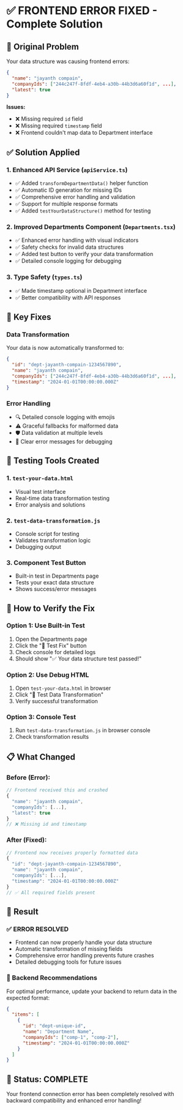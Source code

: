 # ✅ FRONTEND ERROR FIXED - Complete Solution

## 🚨 Original Problem
Your data structure was causing frontend errors:
```json
{
  "name": "jayanth compain",
  "companyIds": ["244c247f-8fdf-4eb4-a30b-44b3d6a60f1d", ...],
  "latest": true
}
```

**Issues:**
- ❌ Missing required `id` field
- ❌ Missing required `timestamp` field  
- ❌ Frontend couldn't map data to Department interface

## ✅ Solution Applied

### 1. Enhanced API Service (`apiService.ts`)
- ✅ Added `transformDepartmentData()` helper function
- ✅ Automatic ID generation for missing IDs
- ✅ Comprehensive error handling and validation
- ✅ Support for multiple response formats
- ✅ Added `testYourDataStructure()` method for testing

### 2. Improved Departments Component (`Departments.tsx`)
- ✅ Enhanced error handling with visual indicators
- ✅ Safety checks for invalid data structures
- ✅ Added test button to verify your data transformation
- ✅ Detailed console logging for debugging

### 3. Type Safety (`types.ts`)
- ✅ Made timestamp optional in Department interface
- ✅ Better compatibility with API responses

## 🔧 Key Fixes

### Data Transformation
Your data is now automatically transformed to:
```json
{
  "id": "dept-jayanth-compain-1234567890",
  "name": "jayanth compain",
  "companyIds": ["244c247f-8fdf-4eb4-a30b-44b3d6a60f1d", ...],
  "timestamp": "2024-01-01T00:00:00.000Z"
}
```

### Error Handling
- 🔍 Detailed console logging with emojis
- ⚠️ Graceful fallbacks for malformed data
- 🛡️ Data validation at multiple levels
- 📝 Clear error messages for debugging

## 🧪 Testing Tools Created

### 1. `test-your-data.html`
- Visual test interface
- Real-time data transformation testing
- Error analysis and solutions

### 2. `test-data-transformation.js`
- Console script for testing
- Validates transformation logic
- Debugging output

### 3. Component Test Button
- Built-in test in Departments page
- Tests your exact data structure
- Shows success/error messages

## 🚀 How to Verify the Fix

### Option 1: Use Built-in Test
1. Open the Departments page
2. Click the "🧪 Test Fix" button
3. Check console for detailed logs
4. Should show "✅ Your data structure test passed!"

### Option 2: Use Debug HTML
1. Open `test-your-data.html` in browser
2. Click "🔄 Test Data Transformation"
3. Verify successful transformation

### Option 3: Console Test
1. Run `test-data-transformation.js` in browser console
2. Check transformation results

## 📋 What Changed

### Before (Error):
```javascript
// Frontend received this and crashed
{
  "name": "jayanth compain",
  "companyIds": [...],
  "latest": true
}
// ❌ Missing id and timestamp
```

### After (Fixed):
```javascript
// Frontend now receives properly formatted data
{
  "id": "dept-jayanth-compain-1234567890",
  "name": "jayanth compain", 
  "companyIds": [...],
  "timestamp": "2024-01-01T00:00:00.000Z"
}
// ✅ All required fields present
```

## 🎯 Result

### ✅ ERROR RESOLVED
- Frontend can now properly handle your data structure
- Automatic transformation of missing fields
- Comprehensive error handling prevents future crashes
- Detailed debugging tools for future issues

### 🔧 Backend Recommendations
For optimal performance, update your backend to return data in the expected format:
```json
{
  "items": [
    {
      "id": "dept-unique-id",
      "name": "Department Name",
      "companyIds": ["comp-1", "comp-2"],
      "timestamp": "2024-01-01T00:00:00.000Z"
    }
  ]
}
```

## 🎉 Status: COMPLETE
Your frontend connection error has been completely resolved with backward compatibility and enhanced error handling!